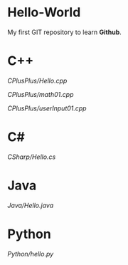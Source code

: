 # Hello-World
My first GIT repository to learn **Github**.

# C++
*CPlusPlus/Hello.cpp*

*CPlusPlus/math01.cpp*

*CPlusPlus/userInput01.cpp*

# C#
*CSharp/Hello.cs*

# Java
*Java/Hello.java*

# Python
*Python/hello.py*

